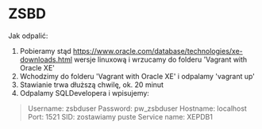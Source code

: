 # ZSBD

Jak odpalić:
1. Pobieramy stąd https://www.oracle.com/database/technologies/xe-downloads.html wersje linuxową i wrzucamy do folderu 'Vagrant with Oracle XE'
2. Wchodzimy do folderu 'Vagrant with Oracle XE' i odpalamy 'vagrant up'
3. Stawianie trwa dłuższą chwilę, ok. 20 minut
4. Odpalamy SQLDevelopera i wpisujemy:
> Username: zsbduser
> Password: pw_zsbduser
> Hostname: localhost
> Port: 1521
> SID: zostawiamy puste
> Service name: XEPDB1
